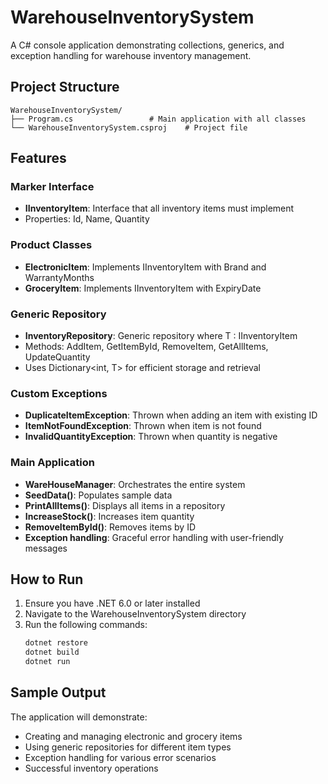 # WarehouseInventorySystem

A C# console application demonstrating collections, generics, and exception handling for warehouse inventory management.

## Project Structure

```
WarehouseInventorySystem/
├── Program.cs                 # Main application with all classes
└── WarehouseInventorySystem.csproj    # Project file
```

## Features

### Marker Interface
- **IInventoryItem**: Interface that all inventory items must implement
- Properties: Id, Name, Quantity

### Product Classes
- **ElectronicItem**: Implements IInventoryItem with Brand and WarrantyMonths
- **GroceryItem**: Implements IInventoryItem with ExpiryDate

### Generic Repository
- **InventoryRepository<T>**: Generic repository where T : IInventoryItem
- Methods: AddItem, GetItemById, RemoveItem, GetAllItems, UpdateQuantity
- Uses Dictionary<int, T> for efficient storage and retrieval

### Custom Exceptions
- **DuplicateItemException**: Thrown when adding an item with existing ID
- **ItemNotFoundException**: Thrown when item is not found
- **InvalidQuantityException**: Thrown when quantity is negative

### Main Application
- **WareHouseManager**: Orchestrates the entire system
- **SeedData()**: Populates sample data
- **PrintAllItems()**: Displays all items in a repository
- **IncreaseStock()**: Increases item quantity
- **RemoveItemById()**: Removes items by ID
- **Exception handling**: Graceful error handling with user-friendly messages

## How to Run

1. Ensure you have .NET 6.0 or later installed
2. Navigate to the WarehouseInventorySystem directory
3. Run the following commands:
   ```bash
   dotnet restore
   dotnet build
   dotnet run
   ```

## Sample Output

The application will demonstrate:
- Creating and managing electronic and grocery items
- Using generic repositories for different item types
- Exception handling for various error scenarios
- Successful inventory operations
